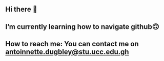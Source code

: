 ## Hi there 👋
## I’m currently learning how to navigate github🙃
##  How to reach me: You can contact me on antoinnette.dugbley@stu.ucc.edu.gh

<!--
**Sefakor28/Sefakor28** is a ✨ _special_ ✨ repository because its `README.md` (this file) appears on your GitHub profile.

Here are some ideas to get you started:

- 🔭 I’m currently working on ...
- 🌱 I’m currently learning how to navigate github:upside_down_face:
- 👯 I’m looking to collaborate on ...
- 🤔 I’m looking for help with ...
- 💬 Ask me about ...
- 📫 How to reach me: You can contact me on antoinnette.dugbley@stu.ucc.edu.gh
- 😄 Pronouns: ...
- ⚡ Fun fact: ...
-->

